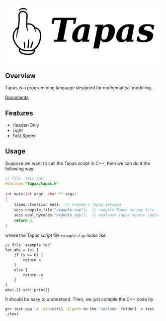 ![logo](./Logo.png)

## Overview

Tapas is a programming language designed for mathematical modeling. 

[Documents](https://zhuanglinsheng.github.io/2024/08/28/Tapas.html)



## Features

- Header-Only
- Light
- Fast Speed



## Usage

Suppose we want to call the Tapas script in C++, then we can do it the following way: 

```c++
// file `test.cpp`
#include "Tapas/tapas.h"

int main(int argc, char ** args)
{
	tapas::tsession sess;  // create a Tapas session
	sess.compile_file("example.tap");  // compile Tapas scripy file
	sess.eval_bycodes("example.tap");  // evaluate Tapas source codes
	return 0;
}
```

where the Tapas script file `example.tap` looks like

```
// file `example.tap`
let abs = (x) {
	if (x >= 0) {
		return x
	}
	else {
		return -x
	}
}
abs(-2).std::print()
```

It should be easy to understand. Then, we just compile the C++ code by 

```sh
g++ test.cpp ./ -std=c++11 -I[path to the "include" folder] -o test
./test
```



